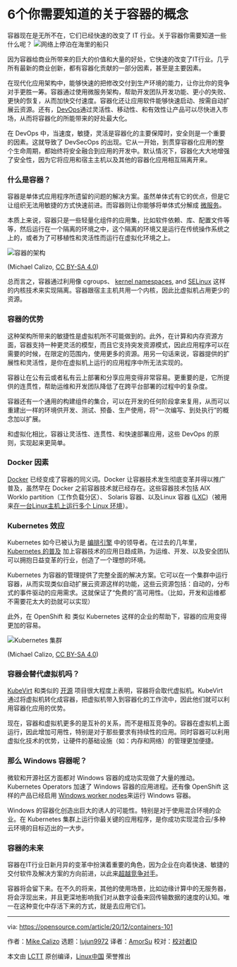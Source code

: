 [#]: collector: (lujun9972)
[#]: translator: (AmorSu)
[#]: reviewer: ( )
[#]: publisher: ( )
[#]: url: ( )
[#]: subject: (6 container concepts you need to understand)
[#]: via: (https://opensource.com/article/20/12/containers-101)
[#]: author: (Mike Calizo https://opensource.com/users/mcalizo)

6个你需要知道的关于容器的概念
======
容器现在是无所不在，它们已经快速的改变了 IT 行业。关于容器你需要知道一些什么呢？
![网络上停泊在海里的船只][1]

因为容器给商业所带来的巨大的价值和大量的好处，它快速的改变了IT行业。几乎所有最新的商业创新，都有容器化贡献的一部分因素，甚至是主要因素。

在现代化应用架构中，能够快速的把修改交付到生产环境的能力，让你比你的竞争对手更胜一筹。容器通过使用微服务架构，帮助开发团队开发功能、更小的失败、更快的恢复，从而加快交付速度。容器化还让应用软件能够快速启动、按需自动扩展云资源。还有，[DevOps][2]通过灵活性、移动性、和有效性让产品可以尽快进入市场，从而将容器化的所能带来的好处最大化。

在 DevOps 中，当速度，敏捷，灵活是容器化的主要保障时，安全则是一个重要的因素。这就导致了 DevSecOps 的出现。它从一开始，到贯穿容器化应用的整个生命周期，都始终将安全融合到应用的开发中。默认情况下，容器化大大地增强了安全性，因为它将应用和宿主主机以及其他的容器化应用相互隔离开来。

### 什么是容器？

容器是单体式应用程序所遗留的问题的解决方案。虽然单体式有它的优点，但是它让组织无法用敏捷的方式快速前进。而容器则让你能够将单体式分解成 [微服务][3]。

本质上来说，容器只是一些轻量化组件的应用集，比如软件依赖、库、配置文件等等，然后运行在一个隔离的环境之中，这个隔离的环境又是运行在传统操作系统之上的，或者为了可移植性和灵活性而运行在虚拟化环境之上。

![容器的架构][4]

(Michael Calizo, [CC BY-SA 4.0][5])

总而言之，容器通过利用像 cgroups、 [kernel namespaces][6], and [SELinux][7] 这样的内核技术来实现隔离。容器跟宿主主机共用一个内核，因此比虚拟机占用更少的资源。

### 容器的优势

这种架构所带来的敏捷性是虚拟机所不可能做到的。此外，在计算和内存资源方面，容器支持一种更灵活的模型，而且它支持突发资源模式，因此应用程序可以在需要的时候，在限定的范围内，使用更多的资源。用另一句话来说，容器提供的扩展性和灵活性，是你在虚拟机上运行的应用程序中所无法实现的。

容器让在公有云或者私有云上部署和分享应用变得非常容易。更重要的是，它所提供的连贯性，帮助运维和开发团队降低了在跨平台部署的过程中的复杂度。

容器还有一个通用的构建组件的集合，可以在开发的任何阶段拿来复用，从而可以重建出一样的环境供开发、测试、预备、生产使用，将“一次编写、到处执行”的概念加以扩展。

和虚拟化相比，容器让灵活性、连贯性、和快速部署应用，这些 DevOps 的原则，实现起来更简单。

### Docker 因素

[Docker][8] 已经变成了容器的同义词。Docker 让容器技术发生彻底变革并得以推广普及，虽然早在 Docker 之前容器技术就已经存在。这些容器技术包括 AIX Worklo partition（工作负载分区）、 Solaris 容器、以及Linux 容器 ([LXC][9])（被用来[在一台Linux主机上运行多个 Linux 环境][10]）。

### Kubernetes 效应

Kubernetes 如今已被认为是 [编排引擎][11] 中的领导者。在过去的几年里，[Kubernetes 的普及][12] 加上容器技术的应用日趋成熟，为运维、开发、以及安全团队可以拥抱日益变革的行业，创造了一个理想的环境。

Kubernetes 为容器的管理提供了完整全面的解决方案。它可以在一个集群中运行容器，从而实现类似自动扩展云资源这样的功能，这些云资源包括：自动的，分布式的事件驱动的应用需求。这就保证了“免费的”高可用性。（比如，开发和运维都不需要花太大的劲就可以实现）

此外，在 OpenShift 和 类似 Kubernetes 这样的企业的帮助下，容器的应用变得更加的容易。

![Kubernetes 集群][13]

(Michael Calizo, [CC BY-SA 4.0][5])

### 容器会替代虚拟机吗？

[KubeVirt][14] 和类似的 [开源][15] 项目很大程度上表明，容器将会取代虚拟机。KubeVirt 通过将虚拟机转化成容器，把虚拟机带入到容器化的工作流中，因此他们就可以利用容器化应用的优势。

现在，容器和虚拟机更多的是互补的关系，而不是相互竞争的。容器在虚拟机上面运行，因此增加可用性，特别是对于那些要求有持续性的应用。同时容器可以利用虚拟化技术的优势，让硬件的基础设施（如：内存和网络）的管理更加便捷。

### 那么 Windows 容器呢？

微软和开源社区方面都对 Windows 容器的成功实现做了大量的推动。Kubernetes Operators 加速了 Windows 容器的应用进程。还有像 OpenShift 这样的产品已经启用 [Windows worker nodes][16]来运行 Windows 容器。

Windows 的容器化创造出巨大的诱人的可能性。特别是对于使用混合环境的企业。在 Kubernetes 集群上运行你最关键的应用程序，是你成功实现混合云/多种云环境的目标迈出的一大步。

### 容器的未来

容器在IT行业日新月异的变革中扮演着重要的角色，因为企业在向着快速、敏捷的交付软件及解决方案的方向前进，以此来[超越竞争对手][17]。

容器将会留下来。在不久的将来，其他的使用场景，比如边缘计算中的无服务器，将会浮现出来，并且更深地影响我们对从数字设备来回传输数据的速度的认知。唯一在这种变化中存活下来的方式，就是去应用它们。

--------------------------------------------------------------------------------

via: https://opensource.com/article/20/12/containers-101

作者：[Mike Calizo][a]
选题：[lujun9972][b]
译者：[AmorSu](https://github.com/amorsu)
校对：[校对者ID](https://github.com/校对者ID)

本文由 [LCTT](https://github.com/LCTT/TranslateProject) 原创编译，[Linux中国](https://linux.cn/) 荣誉推出

[a]: https://opensource.com/users/mcalizo
[b]: https://github.com/lujun9972
[1]: https://opensource.com/sites/default/files/styles/image-full-size/public/lead-images/kubernetes_containers_ship_lead.png?itok=9EUnSwci (Ships at sea on the web)
[2]: https://opensource.com/resources/devops
[3]: https://opensource.com/resources/what-are-microservices
[4]: https://opensource.com/sites/default/files/uploads/container_architecture.png (Container architecture)
[5]: https://creativecommons.org/licenses/by-sa/4.0/
[6]: https://opensource.com/article/19/10/namespaces-and-containers-linux
[7]: https://opensource.com/article/20/11/selinux-containers
[8]: https://opensource.com/resources/what-docker
[9]: https://linuxcontainers.org/
[10]: https://opensource.com/article/18/11/behind-scenes-linux-containers
[11]: https://opensource.com/article/20/11/orchestration-vs-automation
[12]: https://enterprisersproject.com/article/2020/6/kubernetes-statistics-2020
[13]: https://opensource.com/sites/default/files/uploads/kubernetes_cluster.png (Kubernetes cluster)
[14]: https://kubevirt.io/
[15]: https://opensource.com/resources/what-open-source
[16]: https://www.openshift.com/blog/announcing-the-community-windows-machine-config-operator-on-openshift-4.6
[17]: https://www.imd.org/research-knowledge/articles/the-battle-for-digital-disruption-startups-vs-incumbents/
